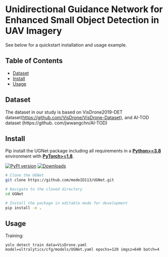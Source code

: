 # Unidirectional Guidance Network for Enhanced Small Object Detection in UAV Imagery
See below for a quickstart installation and usage example.

## Table of Contents

- [Dataset](##Dataset)
- [Install](##Install)
- [Usage](##Usage)

## Dataset
The dataset in our study is based on VisDrone2019-DET dataset(https://github.com/VisDrone/VisDrone-Dataset), and AI-TOD dataset (https://github.
com/jwwangchn/AI-TOD)


## Install
Pip install the UGNet package including all requirements in a [**Python>=3.8**](https://www.python.org/) environment with [**PyTorch>=1.8**](https://pytorch.org/get-started/locally/).

[![PyPI version](https://badge.fury.io/py/ultralytics.svg)](https://badge.fury.io/py/ultralytics) [![Downloads](https://static.pepy.tech/badge/ultralytics)](https://pepy.tech/project/ultralytics)

```bash
# Clone the UGNet
git clone https://github.com/medeID113/UGNet.git

# Navigate to the cloned directory
cd UGNet

# Install the package in editable mode for development
pip install -e .
```

## Usage

Training:

 ```
 yolo detect train data=VisDrone.yaml model=ultralytics/cfg/models/UGNet.yaml epochs=120 imgsz=640 batch=4
 ```







